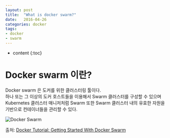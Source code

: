 ```yaml
---
layout: post
title:  "What is docker swarm?"
date:   2016-04-26
categories: docker
tags:
- docker
- swarm
---
```


* content
{:toc}

# Docker swarm 이란?
Docker swarm 은 도커를 위한 클러스터링 툴이다.<br/>
하나 또는 그 이상의 도커 호스트들을 이용해서 Swarm 클러스터를 구성할 수 있으며 Kubernetes 클러스터 매니저처럼 Swarm 또한 Swarm 클러스터 내의 유효한 자원을 기반으로 컨테이너들을 관리할 수 있다.<br/>

![Docker Swarm](http://image.slidesharecdn.com/swarmonlinemeetup-150507153718-lva1-app6891/95/docker-swarm-020-5-638.jpg?cb=1431013147)

출처: [Docker Tutorial: Getting Started With Docker Swarm](http://devopscube.com/docker-tutorial-getting-started-with-docker-swarm/)
